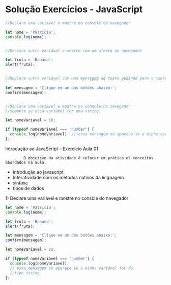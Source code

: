 # Solução Exercícios - JavaScript

```javascript
//Declare uma variável e mostre no console do navegador

let nome = 'Patricia';
console.log(nome);


//Declare outra variável e mostre com um alerta no navegador

let fruta = 'Banana';
alert(fruta);


//Declare outra variável com uma mensagem de texto pedindo para o usuário clicar em um dos botões (OK ou Cancel)
   
let mensagem = 'Clique em um dos botões abaixo:';
confirm(mensagem);


//Declare uma variável e mostre no console do navegador 
//somente se essa variável for uma string

let nomeVariavel = 10;

if (typeof nomeVariavel === 'number') {
  console.log(nomeVariavel); // essa mensagem só aparece se a minha variável for do tipo string
};

```

Introdução ao JavaScript - Exercício Aula 01 

            O objetivo da atividade é colocar em prática os conceitos abordados na aula.

* introdução ao javascript 
* Interatividade com os métodos nativos da linguagem
* sintaxe
* tipos de dados 

1\) Declare uma variável e mostre no console do navegador

```javascript
let nome = 'Patricia';
console.log(nome);
```

```javascript
let fruta = 'Banana';
alert(fruta);
```

```javascript
let mensagem = 'Clique em um dos botões abaixo:';
confirm(mensagem);
```

```javascript
let nomeVariavel = 10;

if (typeof nomeVariavel === 'number') {
  console.log(nomeVariavel); 
  // essa mensagem só aparece se a minha variável for do 
  //tipo string
};
```

